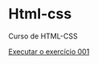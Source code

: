 # Html-css
 Curso de HTML-CSS


<a href="https://https://gabrielpalhares.github.io/Html-css/exercicios/ex001/index.html"> Executar o exercício 001